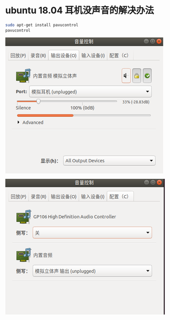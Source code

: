 # ubuntu 18.04 耳机没声音的解决办法

```bash
sudo apt-get install pavucontrol
pavucontrol
```

![image001](https://github.com/xiuyoung89/hexo_notebook/blob/master/resource/pavucontrol001.png)

![image002](https://github.com/xiuyoung89/hexo_notebook/blob/master/resource/pavucontrol002.png)